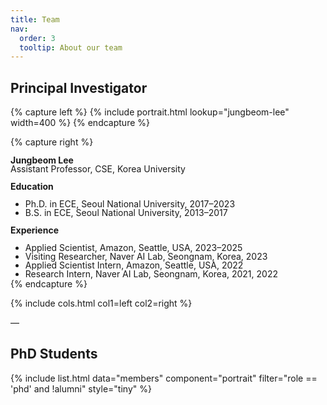 ```yaml
---
title: Team
nav:
  order: 3
  tooltip: About our team
---
```

## Principal Investigator

{% capture left %}
  {% include portrait.html lookup="jungbeom-lee" width=400 %}
{% endcapture %}

{% capture right %}
<div style="line-height:1; margin:0;">
  <p><strong>Jungbeom Lee</strong><br>
  Assistant Professor, CSE, Korea University</p>

  <p><strong>Education</strong></p>
  <ul style="margin:0; line-height:1;">
    <li>Ph.D. in ECE, Seoul National University, 2017–2023</li>
    <li>B.S. in ECE, Seoul National University, 2013–2017</li>
  </ul>

  <p><strong>Experience</strong></p>
  <ul style="margin:0; line-height:1;">
    <li>Applied Scientist, Amazon, Seattle, USA, 2023–2025</li>
    <li>Visiting Researcher, Naver AI Lab, Seongnam, Korea, 2023</li>
    <li>Applied Scientist Intern, Amazon, Seattle, USA, 2022</li>
    <li>Research Intern, Naver AI Lab, Seongnam, Korea, 2021, 2022</li>
  </ul>
</div>
{% endcapture %}

{%
  include cols.html
  col1=left
  col2=right
%}

—

## PhD Students

{%
  include list.html
  data="members"
  component="portrait"
  filter="role == 'phd' and !alumni"
  style="tiny"
%}
